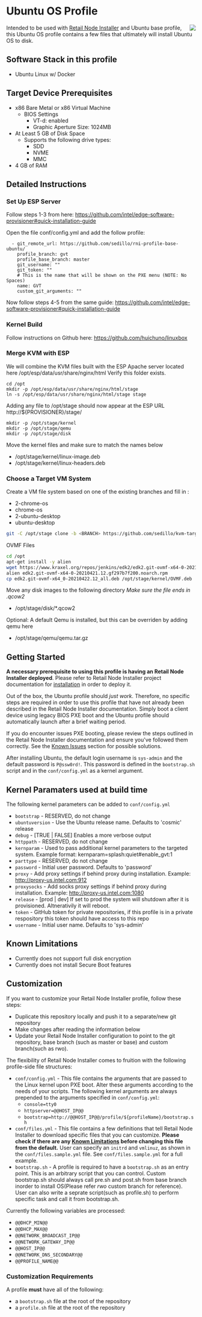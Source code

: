 # Ubuntu OS Profile

<img align="right" src="https://assets.ubuntu.com/v1/29985a98-ubuntu-logo32.png">

Intended to be used with [Retail Node Installer](https://github.com/intel/retail-node-installer) and Ubuntu base profile, this Ubuntu OS profile contains a few files that ultimately will install Ubuntu OS to disk.

## Software Stack in this profile

* Ubuntu Linux w/ Docker

## Target Device Prerequisites

* x86 Bare Metal or x86 Virtual Machine
  * BIOS Settings
    * VT-d: enabled
    * Graphic Aperture Size: 1024MB
* At Least 5 GB of Disk Space
  * Supports the following drive types:
    * SDD
    * NVME
    * MMC
* 4 GB of RAM

## Detailed Instructions

### Set Up ESP Server

Follow steps 1-3 from here: https://github.com/intel/edge-software-provisioner#quick-installation-guide

Open the file conf/config.yml and add the follow profile:
```
  - git_remote_url: https://github.com/sedillo/rni-profile-base-ubuntu/
    profile_branch: gvt
    profile_base_branch: master
    git_username: ""
    git_token: ""
    # This is the name that will be shown on the PXE menu (NOTE: No Spaces)
    name: GVT
    custom_git_arguments: ""
```

Now follow steps 4-5 from the same guide: https://github.com/intel/edge-software-provisioner#quick-installation-guide

### Kernel Build

Follow instructions on Github here: https://github.com/huichuno/linuxbox

### Merge KVM with ESP
We will combine the KVM files built with the ESP Apache server located here /opt/esp/data/usr/share/nginx/html
Verify this folder exists.
```
cd /opt
mkdir -p /opt/esp/data/usr/share/nginx/html/stage
ln -s /opt/esp/data/usr/share/nginx/html/stage stage
```
Adding any file to /opt/stage should now appear at the ESP URL http://${PROVISIONER}/stage/
```
mkdir -p /opt/stage/kernel
mkdir -p /opt/stage/qemu
mkdir -p /opt/stage/disk
```
Move the kernel files and make sure to match the names below
- /opt/stage/kernel/linux-image.deb
- /opt/stage/kernel/linux-headers.deb

### Choose a Target VM System
Create a VM file system based on one of the existing branches and fill in <BRANCH>:
- 2-chrome-os
- chrome-os
- 2-ubuntu-desktop
- ubuntu-desktop
 
```bash
git -C /opt/stage clone -b <BRANCH> https://github.com/sedillo/kvm-target.git target
```

OVMF Files
```bash
cd /opt
apt-get install -y alien
wget https://www.kraxel.org/repos/jenkins/edk2/edk2.git-ovmf-x64-0-20210421.12.gf297b7f200.noarch.rpm
alien edk2.git-ovmf-x64-0-20210421.12.gf297b7f200.noarch.rpm
cp edk2.git-ovmf-x64_0-20210422.12_all.deb /opt/stage/kernel/OVMF.deb
```

Move any disk images to the following directory *Make sure the file ends in .qcow2*
- /opt/stage/disk/\*.qcow2

Optional: A default Qemu is installed, but this can be overriden by adding qemu here 
- /opt/stage/qemu/qemu.tar.gz

## Getting Started

**A necessary prerequisite to using this profile is having an Retail Node Installer deployed**. Please refer to Retail Node Installer project documentation for [installation](https://github.com/intel/retail-node-installer) in order to deploy it.

Out of the box, the Ubuntu profile should _just work_. Therefore, no specific steps are required in order to use this profile that have not already been described in the Retail Node Installer documentation. Simply boot a client device using legacy BIOS PXE boot and the Ubuntu profile should automatically launch after a brief waiting period.

If you do encounter issues PXE booting, please review the steps outlined in the Retail Node Installer documentation and ensure you've followed them correctly. See the [Known Issues](https://github.com/intel/retail-node-installer) section for possible solutions.

After installing Ubuntu, the default login username is `sys-admin` and the default password is `P@ssw0rd!`. This password is defined in the `bootstrap.sh` script and in the `conf/config.yml` as a kernel argument.

## Kernel Paramaters used at build time

The following kernel parameters can be added to `conf/config.yml`

* `bootstrap` - RESERVED, do not change
* `ubuntuversion` - Use the Ubuntu release name. Defaults to 'cosmic' release
* `debug` - [TRUE | FALSE] Enables a more verbose output
* `httppath` - RESERVED, do not change
* `kernparam` - Used to pass additional kernel parameters to the targeted system.  Example format: kernparam=splash:quiet#enable_gvt:1
* `parttype` - RESERVED, do not change
* `password` - Initial user password. Defaults to 'password'
* `proxy` - Add proxy settings if behind proxy during installation.  Example: http://proxy-us.intel.com:912
* `proxysocks` - Add socks proxy settings if behind proxy during installation.  Example: http://proxy-us.intel.com:1080
* `release` - [prod | dev] If set to prod the system will shutdown after it is provisioned.  Altnerativily it will reboot.
* `token` - GitHub token for private repositories, if this profile is in a private respository this token should have access to this repo
* `username` - Initial user name. Defaults to 'sys-admin'

## Known Limitations

* Currently does not support full disk encryption
* Currently does not install Secure Boot features

## Customization

If you want to customize your Retail Node Installer profile, follow these steps:

* Duplicate this repository locally and push it to a separate/new git repository
* Make changes after reading the information below
* Update your Retail Node Installer configuration to point to the git repository, base branch (such as master or base) and custom branch(such as rwo).

The flexibility of Retail Node Installer comes to fruition with the following profile-side file structures:

* `conf/config.yml` - This file contains the arguments that are passed to the Linux kernel upon PXE boot. Alter these arguments according to the needs of your scripts. The following kernel arguments are always prepended to the arguments specified in `conf/config.yml`:
  * `console=tty0`
  * `httpserver=@@HOST_IP@@`
  * `bootstrap=http://@@HOST_IP@@/profile/${profileName}/bootstrap.sh`
* `conf/files.yml` - This file contains a few definitions that tell Retail Node Installer to download specific files that you can customize. **Please check if there are any [Known Limitations](#Known-Limitations) before changing this file from the default.** User can specify an `initrd` and `vmlinuz`, as shown in the `conf/files.sample.yml` file. See `conf/files.sample.yml` for a full example.
* `bootstrap.sh` - A profile is required to have a `bootstrap.sh` as an entry point. This is an arbitrary script that you can control. Custom bootstrap.sh should always call pre.sh and post.sh from base branch inorder to install OS(Please refer *rwo* custom branch for reference). User can also write a seprate script(such as profile.sh) to perform specific task and call it from bootstrap.sh.

Currently the following variables are processed:
  * `@@DHCP_MIN@@`
  * `@@DHCP_MAX@@`
  * `@@NETWORK_BROADCAST_IP@@`
  * `@@NETWORK_GATEWAY_IP@@`
  * `@@HOST_IP@@`
  * `@@NETWORK_DNS_SECONDARY@@`
  * `@@PROFILE_NAME@@`

### Customization Requirements

A profile **must** have all of the following:

* a `bootstrap.sh` file at the root of the repository
* a `profile.sh` file at the root of the repository
